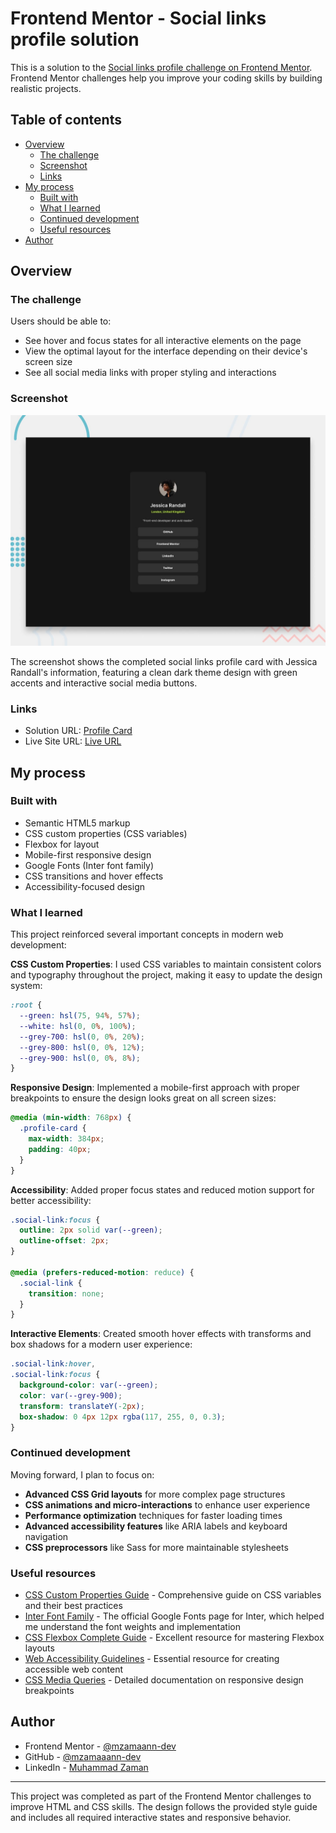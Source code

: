 # Frontend Mentor - Social links profile solution

This is a solution to the [Social links profile challenge on Frontend Mentor](https://www.frontendmentor.io/challenges/social-links-profile-UG32l9m6dQ). Frontend Mentor challenges help you improve your coding skills by building realistic projects. 

## Table of contents

- [Overview](#overview)
  - [The challenge](#the-challenge)
  - [Screenshot](#screenshot)
  - [Links](#links)
- [My process](#my-process)
  - [Built with](#built-with)
  - [What I learned](#what-i-learned)
  - [Continued development](#continued-development)
  - [Useful resources](#useful-resources)
- [Author](#author)

## Overview

### The challenge

Users should be able to:

- See hover and focus states for all interactive elements on the page
- View the optimal layout for the interface depending on their device's screen size
- See all social media links with proper styling and interactions

### Screenshot

![Social Links Profile Card](./preview.jpg)

The screenshot shows the completed social links profile card with Jessica Randall's information, featuring a clean dark theme design with green accents and interactive social media buttons.

### Links

- Solution URL: [Profile Card](https://github.com/mzamaann-dev/CodeMentor/tree/master/profile-card)
- Live Site URL: [Live URL](https://mzamaann-dev.github.io/CodeMentor/profile-card/)

## My process

### Built with

- Semantic HTML5 markup
- CSS custom properties (CSS variables)
- Flexbox for layout
- Mobile-first responsive design
- Google Fonts (Inter font family)
- CSS transitions and hover effects
- Accessibility-focused design

### What I learned

This project reinforced several important concepts in modern web development:

**CSS Custom Properties**: I used CSS variables to maintain consistent colors and typography throughout the project, making it easy to update the design system:

```css
:root {
  --green: hsl(75, 94%, 57%);
  --white: hsl(0, 0%, 100%);
  --grey-700: hsl(0, 0%, 20%);
  --grey-800: hsl(0, 0%, 12%);
  --grey-900: hsl(0, 0%, 8%);
}
```

**Responsive Design**: Implemented a mobile-first approach with proper breakpoints to ensure the design looks great on all screen sizes:

```css
@media (min-width: 768px) {
  .profile-card {
    max-width: 384px;
    padding: 40px;
  }
}
```

**Accessibility**: Added proper focus states and reduced motion support for better accessibility:

```css
.social-link:focus {
  outline: 2px solid var(--green);
  outline-offset: 2px;
}

@media (prefers-reduced-motion: reduce) {
  .social-link {
    transition: none;
  }
}
```

**Interactive Elements**: Created smooth hover effects with transforms and box shadows for a modern user experience:

```css
.social-link:hover,
.social-link:focus {
  background-color: var(--green);
  color: var(--grey-900);
  transform: translateY(-2px);
  box-shadow: 0 4px 12px rgba(117, 255, 0, 0.3);
}
```

### Continued development

Moving forward, I plan to focus on:

- **Advanced CSS Grid layouts** for more complex page structures
- **CSS animations and micro-interactions** to enhance user experience
- **Performance optimization** techniques for faster loading times
- **Advanced accessibility features** like ARIA labels and keyboard navigation
- **CSS preprocessors** like Sass for more maintainable stylesheets

### Useful resources

- [CSS Custom Properties Guide](https://developer.mozilla.org/en-US/docs/Web/CSS/Using_CSS_custom_properties) - Comprehensive guide on CSS variables and their best practices
- [Inter Font Family](https://fonts.google.com/specimen/Inter) - The official Google Fonts page for Inter, which helped me understand the font weights and implementation
- [CSS Flexbox Complete Guide](https://css-tricks.com/snippets/css/a-guide-to-flexbox/) - Excellent resource for mastering Flexbox layouts
- [Web Accessibility Guidelines](https://www.w3.org/WAI/WCAG21/quickref/) - Essential resource for creating accessible web content
- [CSS Media Queries](https://developer.mozilla.org/en-US/docs/Web/CSS/Media_Queries) - Detailed documentation on responsive design breakpoints

## Author

- Frontend Mentor - [@mzamaann-dev](https://www.frontendmentor.io/profile/mzamaann-dev)
- GitHub - [@mzamaaann-dev](https://github.com/mzamaaann-dev)
- LinkedIn - [Muhammad Zaman](https://linkedin.com/in/mzamaann)

---

This project was completed as part of the Frontend Mentor challenges to improve HTML and CSS skills. The design follows the provided style guide and includes all required interactive states and responsive behavior.
